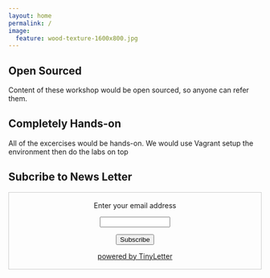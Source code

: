 ```yaml
---
layout: home
permalink: /
image:
  feature: wood-texture-1600x800.jpg
---
```


<div class="tiles">

<div class="tile">
  <h2 class="post-title">Open Sourced</h2>
  <p class="post-excerpt"> Content of these workshop would be open sourced, so anyone can refer them.</p>
</div><!-- /.tile -->

<div class="tile">
  <h2 class="post-title">Completely Hands-on</h2>
  <p class="post-excerpt"> All of the excercises would be hands-on. We would use Vagrant setup the environment then do the labs on top </p>
</div><!-- /.tile -->

<div class="tile">
 <h2 class="post-title">Subcribe to News Letter</h2>
 <form style="border:1px solid #ccc;padding:3px;text-align:center;" action="https://tinyletter.com/neependra" method="post" target="popupwindow" onsubmit="window.open('https://tinyletter.com/neependra', 'popupwindow', 'scrollbars=yes,width=800,height=600');return true"><p><label for="tlemail">Enter your email address</label></p><p><input type="text" style="width:140px" name="email" id="tlemail" /></p><input type="hidden" value="1" name="embed"/><input type="submit" value="Subscribe" /><p><a href="https://tinyletter.com" target="_blank">powered by TinyLetter</a></p></form>
</div><!-- /.tile -->

</div><!-- /.tiles -->
